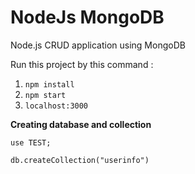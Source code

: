 # NodeJs MongoDB
Node.js CRUD application using MongoDB

Run this project by this command :

1. `npm install`
2. `npm start`
3. `localhost:3000`

**Creating database and collection**

```
use TEST;

db.createCollection("userinfo")
```
